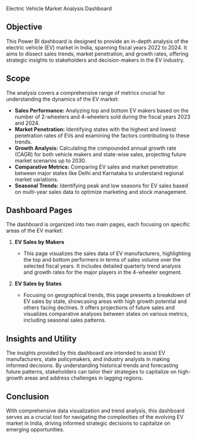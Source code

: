  Electric Vehicle Market Analysis Dashboard

## Objective
This Power BI dashboard is designed to provide an in-depth analysis of the electric vehicle (EV) market in India, spanning fiscal years 2022 to 2024. It aims to dissect sales trends, market penetration, and growth rates, offering strategic insights to stakeholders and decision-makers in the EV industry.

## Scope
The analysis covers a comprehensive range of metrics crucial for understanding the dynamics of the EV market:

- **Sales Performance:** Analyzing top and bottom EV makers based on the number of 2-wheelers and 4-wheelers sold during the fiscal years 2023 and 2024.
- **Market Penetration:** Identifying states with the highest and lowest penetration rates of EVs and examining the factors contributing to these trends.
- **Growth Analysis:** Calculating the compounded annual growth rate (CAGR) for both vehicle makers and state-wise sales, projecting future market scenarios up to 2030.
- **Comparative Metrics:** Comparing EV sales and market penetration between major states like Delhi and Karnataka to understand regional market variations.
- **Seasonal Trends:** Identifying peak and low seasons for EV sales based on multi-year sales data to optimize marketing and stock management.

## Dashboard Pages
The dashboard is organized into two main pages, each focusing on specific areas of the EV market:

1. **EV Sales by Makers**
   - This page visualizes the sales data of EV manufacturers, highlighting the top and bottom performers in terms of sales volume over the selected fiscal years. It includes detailed quarterly trend analysis and growth rates for the major players in the 4-wheeler segment.

2. **EV Sales by States**
   - Focusing on geographical trends, this page presents a breakdown of EV sales by state, showcasing areas with high growth potential and others facing declines. It offers projections of future sales and visualizes comparative analyses between states on various metrics, including seasonal sales patterns.

## Insights and Utility
The insights provided by this dashboard are intended to assist EV manufacturers, state policymakers, and industry analysts in making informed decisions. By understanding historical trends and forecasting future patterns, stakeholders can tailor their strategies to capitalize on high-growth areas and address challenges in lagging regions.

## Conclusion
With comprehensive data visualization and trend analysis, this dashboard serves as a crucial tool for navigating the complexities of the evolving EV market in India, driving informed strategic decisions to capitalize on emerging opportunities.
